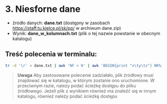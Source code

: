 #  3. Niesforne dane

- źródło danych: **dane.txt** (dostępny w zasobach https://staff.tu.kielce.pl/sk/pp/ w archiwum dane.zip)
- Wynik: **dane_w_kolumnach.txt** (plik o tej nazwie powstanie w obecnym katalogu)

## Treść polecenia w terminalu:

```sh
tr -d '\r' < dane.txt | awk 'NF > 0' | awk 'BEGIN{print "x\ty\tz"} NR%3==1{x=$0} NR%3==2{y=$0} NR%3==0{z=$0; print x"\t"y"\t"z}' > dane_w_kolumnach.txt
```

> **Uwaga**
> Aby zastosowane polecenie zadziałało,
> plik źródłowy musi znajdować się
> w katalogu, w którym zostanie ono
> uruchomione. W przeciwnym razie,
> nalezy podać ścieżkę dostępu do pliku
> źródłowego. Jeżeli plik z wynikiem
> również ma znaleźć się w innym katalogu,
> również należy podać ścieżkę dostępu